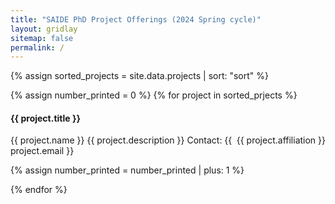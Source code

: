 ```yaml
---
title: "SAIDE PhD Project Offerings (2024 Spring cycle)"
layout: gridlay
sitemap: false
permalink: /
--- 
```


{% assign sorted_projects = site.data.projects | sort: "sort" %}

{% assign number_printed = 0 %}
{% for project in sorted_prjects %}

<div class="row">
<h4>{{ project.title }}</h4>
{{ project.name }} <span style="float:right;"> {{ project.affiliation }} </span>
{{ project.description }}
Contact: {{ project.email }}
</div>

{% assign number_printed = number_printed | plus: 1 %}

{% endfor %}